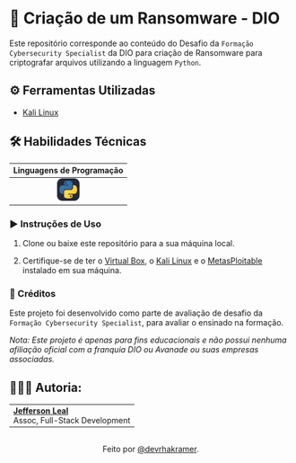 # 👾 Criação de um Ransomware - DIO

Este repositório corresponde ao conteúdo do Desafio da `Formação Cybersecurity Specialist` da DIO para criação de Ransomware para criptografar arquivos utilizando a linguagem `Python`.

## ⚙️ Ferramentas Utilizadas
- [Kali Linux](https://www.kali.org/get-kali/#kali-platforms)

## 🛠️ Habilidades Técnicas  
| Linguagens de Programação |
| :-----------------: |
| <img height="40" src="https://github.com/rhayssakramer/rhayssakramer/blob/main/assets/icon/Python-Dark.svg">
  
### ▶️ Instruções de Uso

1. Clone ou baixe este repositório para a sua máquina local.

2. Certifique-se de ter o [Virtual Box](https://www.virtualbox.org/wiki/Downloads), o [Kali Linux](https://www.kali.org/get-kali/#kali-platforms) e o [MetasPloitable](https://sourceforge.net/projects/metasploitable/) instalado em sua máquina.

### 🔗 Créditos
Este projeto foi desenvolvido como parte de avaliação de desafio da `Formação Cybersecurity Specialist`, para avaliar o ensinado na formação.

*Nota: Este projeto é apenas para fins educacionais e não possui nenhuma afiliação oficial com a franquia DIO ou Avanade ou suas empresas associadas.*

## 👩🏼‍💻 Autoria:
<table style="border: 0;">
  <tr>
    <td align="left">
      <a href="https://github.com/rhayssakramer">
        <span><b>Jefferson Leal</b></span>
      </a>
      <br>
      <span>Assoc, Full-Stack Development</span>
    </td>
  </tr>
</table>

##
<div align="center">Feito por <a href="https://github.com/rhayssakramer">@devrhakramer</a>.</div>
